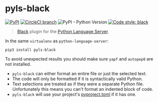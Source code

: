 # pyls-black

[![PyPI](https://img.shields.io/pypi/v/pyls-black.svg)](https://pypi.org/project/pyls-black/) [![CircleCI branch](https://img.shields.io/circleci/project/github/rupert/pyls-black/master.svg)](https://circleci.com/gh/rupert/pyls-black) ![PyPI - Python Version](https://img.shields.io/pypi/pyversions/pyls-black.svg) [![Code style: black](https://img.shields.io/badge/code%20style-black-000000.svg)](https://github.com/ambv/black)

> [Black](https://github.com/ambv/black) plugin for the [Python Language Server](https://github.com/palantir/python-language-server).

In the same `virtualenv` as `python-language-server`:

```shell
pip3 install pyls-black
```

To avoid unexpected results you should make sure `yapf` and `autopep8` are not installed.

* `pyls-black` can either format an entire file or just the selected text.
* The code will only be formatted if it is syntactically valid Python.
* Text selections are treated as if they were a separate Python file.
  Unfortunately this means you can't format an indented block of code.
* `pyls-black` will use your project's [pyproject.toml](https://github.com/ambv/black#pyprojecttoml) if it has one.
